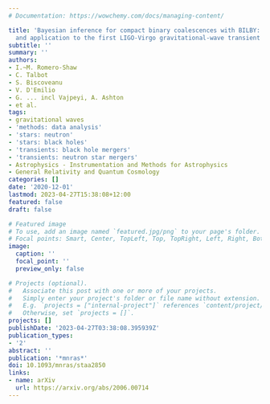 ```yaml
---
# Documentation: https://wowchemy.com/docs/managing-content/

title: 'Bayesian inference for compact binary coalescences with BILBY: validation
  and application to the first LIGO-Virgo gravitational-wave transient catalogue'
subtitle: ''
summary: ''
authors:
- I.~M. Romero-Shaw
- C. Talbot
- S. Biscoveanu
- V. D'Emilio
- G. ... incl Vajpeyi, A. Ashton
- et al.
tags:
- gravitational waves
- 'methods: data analysis'
- 'stars: neutron'
- 'stars: black holes'
- 'transients: black hole mergers'
- 'transients: neutron star mergers'
- Astrophysics - Instrumentation and Methods for Astrophysics
- General Relativity and Quantum Cosmology
categories: []
date: '2020-12-01'
lastmod: 2023-04-27T15:38:08+12:00
featured: false
draft: false

# Featured image
# To use, add an image named `featured.jpg/png` to your page's folder.
# Focal points: Smart, Center, TopLeft, Top, TopRight, Left, Right, BottomLeft, Bottom, BottomRight.
image:
  caption: ''
  focal_point: ''
  preview_only: false

# Projects (optional).
#   Associate this post with one or more of your projects.
#   Simply enter your project's folder or file name without extension.
#   E.g. `projects = ["internal-project"]` references `content/project/deep-learning/index.md`.
#   Otherwise, set `projects = []`.
projects: []
publishDate: '2023-04-27T03:38:08.395939Z'
publication_types:
- '2'
abstract: ''
publication: '*mnras*'
doi: 10.1093/mnras/staa2850
links:
- name: arXiv
  url: https://arxiv.org/abs/2006.00714
---
```

